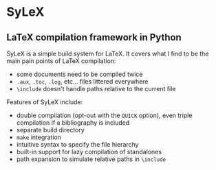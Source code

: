 # SyLeX
## LaTeX compilation framework in Python

SyLeX is a simple build system for LaTeX. It covers what I find to be the main
pain points of LaTeX compilation:
- some documents need to be compiled twice
- `.aux`, `.toc`, `.log`, etc... files littered everywhere
- `\include` doesn't handle paths relative to the current file

Features of SyLeX include:
- double compilation (opt-out with the `QUICK` option),
even triple compilation if a bibliography is included
- separate build directory
- `make` integration
- intuitive syntax to specify the file hierarchy
- built-in support for lazy compilation of standalones
- path expansion to simulate relative paths in `\include`


